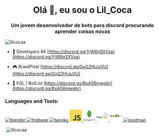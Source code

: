<h1 align="center">Olá 👋, eu sou o Lil_Coca</h1>
<h3 align="center">Um jovem desenvolvedor de bots para discord procurando aprender coisas novas</h3>

<p align="left"> <img src="https://komarev.com/ghpvc/?username=lilcocaa&label=Profile%20views&color=0e75b6&style=flat" alt="lilcocaa" /> </p>

- 🔭 Developers 66 [https://discord.gg/YjW6nSXVsa](https://discord.gg/YjW6nSXVsa)

- 🎮 BrasilPixel [https://discord.gg/GxQ2HjJuVU](https://discord.gg/GxQ2HjJuVU)

- 🔭 FGL | BotList [https://discord.gg/BxAS6mwgbr](https://discord.gg/BxAS6mwgbr)


<h3 align="left">Languages and Tools:</h3>
<p align="left"> <a href="https://www.blender.org/" target="_blank"> <img src="https://download.blender.org/branding/community/blender_community_badge_white.svg" alt="blender" width="40" height="40"/> </a> <a href="https://firebase.google.com/" target="_blank"> <img src="https://www.vectorlogo.zone/logos/firebase/firebase-icon.svg" alt="firebase" width="40" height="40"/> </a> <a href="https://heroku.com" target="_blank"> <img src="https://www.vectorlogo.zone/logos/heroku/heroku-icon.svg" alt="heroku" width="40" height="40"/> </a> <a href="https://developer.mozilla.org/en-US/docs/Web/JavaScript" target="_blank"> <img src="https://raw.githubusercontent.com/devicons/devicon/master/icons/javascript/javascript-original.svg" alt="javascript" width="40" height="40"/> </a> <a href="https://www.mongodb.com/" target="_blank"> <img src="https://raw.githubusercontent.com/devicons/devicon/master/icons/mongodb/mongodb-original-wordmark.svg" alt="mongodb" width="40" height="40"/> </a> <a href="https://www.mysql.com/" target="_blank"> <img src="https://raw.githubusercontent.com/devicons/devicon/master/icons/mysql/mysql-original-wordmark.svg" alt="mysql" width="40" height="40"/> </a> <a href="https://nodejs.org" target="_blank"> <img src="https://raw.githubusercontent.com/devicons/devicon/master/icons/nodejs/nodejs-original-wordmark.svg" alt="nodejs" width="40" height="40"/> </a> <a href="https://postman.com" target="_blank"> <img src="https://www.vectorlogo.zone/logos/getpostman/getpostman-icon.svg" alt="postman" width="40" height="40"/> </a> </p>

<p>&nbsp;<img align="center" src="https://github-readme-stats.vercel.app/api?username=lilcocaa&show_icons=true&locale=en" alt="lilcocaa" /></p>
